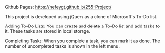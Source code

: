 Github Pages:
https://nefeygt.github.io/255-Project/

This project is developed using jQuery as a clone of Microsoft's To-Do list.

Adding To-Do Lists:
You can create and delete a To-Do list and add tasks to it. These tasks are stored in local storage.

Completing Tasks:
When you complete a task, you can mark it as done. The number of uncompleted tasks is shown in the left menu.

